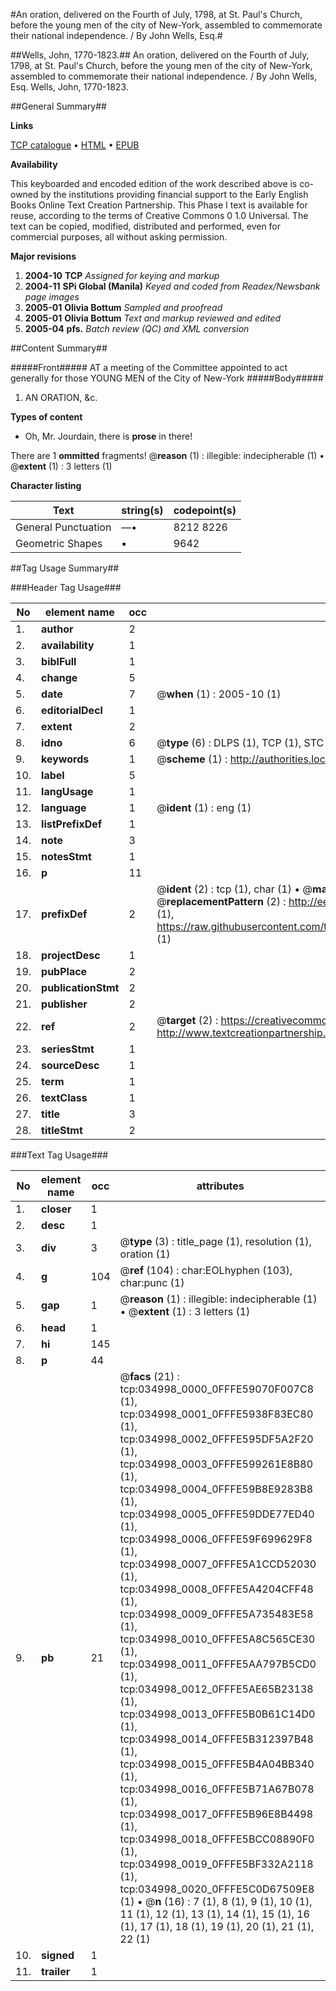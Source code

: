 #An oration, delivered on the Fourth of July, 1798, at St. Paul's Church, before the young men of the city of New-York, assembled to commemorate their national independence. / By John Wells, Esq.#

##Wells, John, 1770-1823.##
An oration, delivered on the Fourth of July, 1798, at St. Paul's Church, before the young men of the city of New-York, assembled to commemorate their national independence. / By John Wells, Esq.
Wells, John, 1770-1823.

##General Summary##

**Links**

[TCP catalogue](http://www.ota.ox.ac.uk/tcp/)  • 
[HTML](http://tei.it.ox.ac.uk/tcp/Texts-HTML/free/N26/N26320.html)  • 
[EPUB](http://tei.it.ox.ac.uk/tcp/Texts-EPUB/free/N26/N26320.epub)

**Availability**

This keyboarded and encoded edition of the
	       work described above is co-owned by the institutions
	       providing financial support to the Early English Books
	       Online Text Creation Partnership. This Phase I text is
	       available for reuse, according to the terms of Creative
	       Commons 0 1.0 Universal. The text can be copied,
	       modified, distributed and performed, even for
	       commercial purposes, all without asking permission.

**Major revisions**

1. __2004-10__ __TCP__ *Assigned for keying and markup*
1. __2004-11__ __SPi Global (Manila)__ *Keyed and coded from Readex/Newsbank page images*
1. __2005-01__ __Olivia Bottum__ *Sampled and proofread*
1. __2005-01__ __Olivia Bottum__ *Text and markup reviewed and edited*
1. __2005-04__ __pfs.__ *Batch review (QC) and XML conversion*

##Content Summary##

#####Front#####
AT a meeting of the Committee appointed to act generally for those YOUNG MEN of the City of New-York
#####Body#####

1. AN ORATION, &c.

**Types of content**

  * Oh, Mr. Jourdain, there is **prose** in there!

There are 1 **ommitted** fragments! 
 @__reason__ (1) : illegible: indecipherable (1)  •  @__extent__ (1) : 3 letters (1)

**Character listing**


|Text|string(s)|codepoint(s)|
|---|---|---|
|General Punctuation|—•|8212 8226|
|Geometric Shapes|▪|9642|

##Tag Usage Summary##

###Header Tag Usage###

|No|element name|occ|attributes|
|---|---|---|---|
|1.|__author__|2||
|2.|__availability__|1||
|3.|__biblFull__|1||
|4.|__change__|5||
|5.|__date__|7| @__when__ (1) : 2005-10 (1)|
|6.|__editorialDecl__|1||
|7.|__extent__|2||
|8.|__idno__|6| @__type__ (6) : DLPS (1), TCP (1), STC (1), NOTIS (1), IMAGE-SET (1), EVANS-CITATION (1)|
|9.|__keywords__|1| @__scheme__ (1) : http://authorities.loc.gov/ (1)|
|10.|__label__|5||
|11.|__langUsage__|1||
|12.|__language__|1| @__ident__ (1) : eng (1)|
|13.|__listPrefixDef__|1||
|14.|__note__|3||
|15.|__notesStmt__|1||
|16.|__p__|11||
|17.|__prefixDef__|2| @__ident__ (2) : tcp (1), char (1)  •  @__matchPattern__ (2) : ([0-9\-]+):([0-9IVX]+) (1), (.+) (1)  •  @__replacementPattern__ (2) : http://eebo.chadwyck.com/downloadtiff?vid=$1&page=$2 (1), https://raw.githubusercontent.com/textcreationpartnership/Texts/master/tcpchars.xml#$1 (1)|
|18.|__projectDesc__|1||
|19.|__pubPlace__|2||
|20.|__publicationStmt__|2||
|21.|__publisher__|2||
|22.|__ref__|2| @__target__ (2) : https://creativecommons.org/publicdomain/zero/1.0/ (1), http://www.textcreationpartnership.org/docs/. (1)|
|23.|__seriesStmt__|1||
|24.|__sourceDesc__|1||
|25.|__term__|1||
|26.|__textClass__|1||
|27.|__title__|3||
|28.|__titleStmt__|2||


###Text Tag Usage###

|No|element name|occ|attributes|
|---|---|---|---|
|1.|__closer__|1||
|2.|__desc__|1||
|3.|__div__|3| @__type__ (3) : title_page (1), resolution (1), oration (1)|
|4.|__g__|104| @__ref__ (104) : char:EOLhyphen (103), char:punc (1)|
|5.|__gap__|1| @__reason__ (1) : illegible: indecipherable (1)  •  @__extent__ (1) : 3 letters (1)|
|6.|__head__|1||
|7.|__hi__|145||
|8.|__p__|44||
|9.|__pb__|21| @__facs__ (21) : tcp:034998_0000_0FFFE59070F007C8 (1), tcp:034998_0001_0FFFE5938F83EC80 (1), tcp:034998_0002_0FFFE595DF5A2F20 (1), tcp:034998_0003_0FFFE599261E8B80 (1), tcp:034998_0004_0FFFE59B8E9283B8 (1), tcp:034998_0005_0FFFE59DDE77ED40 (1), tcp:034998_0006_0FFFE59F699629F8 (1), tcp:034998_0007_0FFFE5A1CCD52030 (1), tcp:034998_0008_0FFFE5A4204CFF48 (1), tcp:034998_0009_0FFFE5A735483E58 (1), tcp:034998_0010_0FFFE5A8C565CE30 (1), tcp:034998_0011_0FFFE5AA797B5CD0 (1), tcp:034998_0012_0FFFE5AE65B23138 (1), tcp:034998_0013_0FFFE5B0B61C14D0 (1), tcp:034998_0014_0FFFE5B312397B48 (1), tcp:034998_0015_0FFFE5B4A04BB340 (1), tcp:034998_0016_0FFFE5B71A67B078 (1), tcp:034998_0017_0FFFE5B96E8B4498 (1), tcp:034998_0018_0FFFE5BCC08890F0 (1), tcp:034998_0019_0FFFE5BF332A2118 (1), tcp:034998_0020_0FFFE5C0D67509E8 (1)  •  @__n__ (16) : 7 (1), 8 (1), 9 (1), 10 (1), 11 (1), 12 (1), 13 (1), 14 (1), 15 (1), 16 (1), 17 (1), 18 (1), 19 (1), 20 (1), 21 (1), 22 (1)|
|10.|__signed__|1||
|11.|__trailer__|1||
